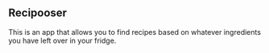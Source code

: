 ## Recipooser

This is an app that allows you to find recipes based on whatever ingredients you have left over in your fridge. 